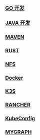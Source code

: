 ### <a href="https://renlm.github.io/doc/GO.html" target="_blank">GO 开发</a>  
### <a href="https://renlm.github.io/doc/JAVA.html" target="_blank">JAVA 开发</a>  
### <a href="https://renlm.github.io/doc/MAVEN.html" target="_blank">MAVEN</a>  
### <a href="https://renlm.github.io/doc/RUST.html" target="_blank">RUST</a>  
### <a href="https://renlm.github.io/doc/NFS.html" target="_blank">NFS</a>  
### <a href="https://renlm.github.io/doc/DOCKER.html" target="_blank">Docker</a>  
### <a href="https://renlm.github.io/doc/K3S.html" target="_blank">K3S</a>  
### <a href="https://renlm.github.io/doc/RANCHER.html" target="_blank">RANCHER</a>  
### <a href="https://renlm.github.io/doc/KubeConfig.html" target="_blank">KubeConfig</a>  
### <a href="https://renlm.github.io/doc/MYGRAPH.html" target="_blank">MYGRAPH</a>  

